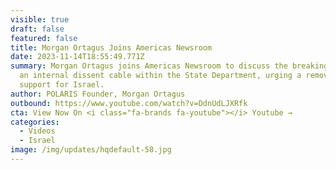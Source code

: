 ```yaml
---
visible: true
draft: false
featured: false
title: Morgan Ortagus Joins Americas Newsroom
date: 2023-11-14T18:55:49.771Z
summary: Morgan Ortagus joins Americas Newsroom to discuss the breaking news of
  an internal dissent cable within the State Department, urging a removal of
  support for Israel.
author: POLARIS Founder, Morgan Ortagus
outbound: https://www.youtube.com/watch?v=DdnUdLJXRfk
cta: View Now On <i class="fa-brands fa-youtube"></i> Youtube →
categories:
  - Videos
  - Israel
image: /img/updates/hqdefault-58.jpg
---
```

